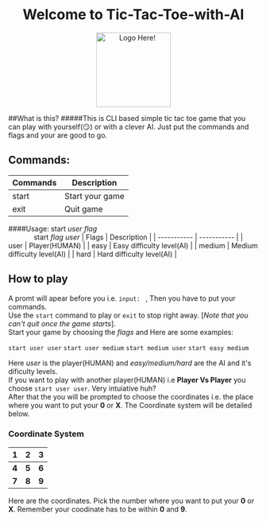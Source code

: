 <h1 align="center">
 Welcome to Tic-Tac-Toe-with-AI
</h1>

<div align="center">
<img src= "https://i.imgur.com/8aMobUL.png" alt="Logo Here!" width="150px" height="150px" />
</div>

##What is this?
#####This is CLI based simple tic tac toe game that you can play with yourself(😏) or with a clever AI. Just put the commands and flags and your are good to go.

## Commands:
| Commands | Description |
| ----------- | ----------- |
| start |  Start your game |
| exit | Quit game |

####Usage: start *user* *flag* <br> &nbsp;&nbsp;&nbsp;&nbsp;&nbsp;&nbsp;&nbsp;&nbsp;&nbsp;&nbsp;&nbsp;&nbsp; start *flag* *user*
| Flags | Description |
| ----------- | ----------- |
| user | Player(HUMAN) |
| easy | Easy difficulty level(AI) |
| medium | Medium difficulty level(AI) |
| hard | Hard difficulty level(AI) |


## How to play
A promt will apear before you i.e. ``input: `` , Then you have to put your commands. <br> Use the ``start`` command to play or ``exit`` to stop right away. [*Note that you can't quit once the game starts*]. <br> Start your game by choosing the *flags* and Here are some examples: <br>

``start user user``
``start user medium``
``start medium user``
``start easy medium``

Here *user* is the player(HUMAN) and *easy/medium/hard* are the AI and it's dificulty levels. <br> If you want to play with another player(HUMAN) i.e **Player Vs Player** you choose ``start user user``. Very intuiative huh? <br> After that the you will be prompted to choose the coordinates i.e. the place where you want to put your **0** or **X**. The Coordinate system will be detailed below. 

### Coordinate System

| 1 | 2 | 3 |
| ----------- | ----------- | --------- |
| **4** |  **5** | **6** |
| **7** | **8** | **9** |

Here are the coordinates. Pick the number where you want to put your **0** or **X**. Remember your coodinate has to be within **0** and **9**. 